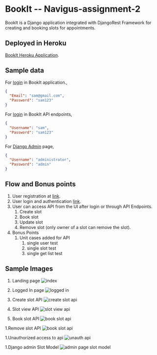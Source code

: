 # BookIt -- Navigus-assignment-2

BookIt is a Django application integrated with DjangoRest Framework for creating and booking slots for appointments.

## Deployed in Heroku

[BookIt Heroku Application](https://bookit-navigus-assignment2.herokuapp.com/).

## Sample data 


For [login](https://bookit-navigus-assignment2.herokuapp.com/login/) in BookIt application.,
```json
{
  "Email": "sam@gmail.com",
  "Password": "sam123"
}
```
For [login](https://bookit-navigus-assignment2.herokuapp.com/api-auth/login/?next=/api/list/) in BookIt API endpoints,
```json
{
  "Username": "sam",
  "Password": "sam123"
}
```
For [Django Admin](https://bookit-navigus-assignment2.herokuapp.com/admin/) page,
```json
{
  "Username": "administrator",
  "Password": "admin"
}
```


## Flow and Bonus points
1. User registration at [link](https://bookit-navigus-assignment2.herokuapp.com/register/).
1. User login and authentication [link](https://bookit-navigus-assignment2.herokuapp.com/login/).
1. User can access API from the UI after login or through API Endpoints.
   1. Create slot  
   1. Book slot 
   1. Update slot  
   1. Remove slot (only owner of a slot can remove the slot).
1. Bonus Points
   1. Unit cases added for API 
        1. single user test
        1. single slot test
        1. single get list test
## Sample Images
1. Landing page
![index](https://firebasestorage.googleapis.com/v0/b/c-dwl-95da6.appspot.com/o/1.PNG?alt=media&token=e8d07171-84e1-4b7d-8ef2-099e53b7c9df)

1. Logged In page
![logged in](https://firebasestorage.googleapis.com/v0/b/c-dwl-95da6.appspot.com/o/2.PNG?alt=media&token=bf5136e6-3553-4265-9bfb-878f5f128a3d)

1. Create slot API
![create slot api](https://firebasestorage.googleapis.com/v0/b/c-dwl-95da6.appspot.com/o/3.PNG?alt=media&token=654e1181-e5f7-42fd-9731-f823177fa81d)

1. Slot view API
![slot view api](https://firebasestorage.googleapis.com/v0/b/c-dwl-95da6.appspot.com/o/4.PNG?alt=media&token=fa495ba8-ef63-4fac-970a-fd96f63dd191)

1. Book slot API
![book slot api](https://firebasestorage.googleapis.com/v0/b/c-dwl-95da6.appspot.com/o/5.PNG?alt=media&token=ffe60a93-1171-4eb8-9e7b-b57cf08051c6)

1.Remove slot API
![book slot api](https://firebasestorage.googleapis.com/v0/b/c-dwl-95da6.appspot.com/o/6.PNG?alt=media&token=ad1849b9-ef4c-4305-ad8f-0c43d2ba3248)

1.Unauthorized access to api
![unauth api](https://firebasestorage.googleapis.com/v0/b/c-dwl-95da6.appspot.com/o/7.PNG?alt=media&token=fb7bae2c-f0aa-4e1d-b0e9-aeaa3318b150)

1.Django admin Slot Model
![admin page slot model](https://firebasestorage.googleapis.com/v0/b/c-dwl-95da6.appspot.com/o/8.PNG?alt=media&token=9ae7e719-ba30-4419-b37d-f383eed9bd85)


